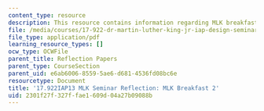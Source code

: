 ```yaml
---
content_type: resource
description: This resource contains information regarding MLK breakfast 2.
file: /media/courses/17-922-dr-martin-luther-king-jr-iap-design-seminar-january-iap-2013/2301f27f327ffae1609d04a27b09088b_MIT17_922IAP13_RefPapr1B.pdf
file_type: application/pdf
learning_resource_types: []
ocw_type: OCWFile
parent_title: Reflection Papers
parent_type: CourseSection
parent_uid: e6ab6006-8559-5ae6-d681-4536fd08bc6e
resourcetype: Document
title: '17.922IAP13 MLK Seminar Reflection: MLK Breakfast 2'
uid: 2301f27f-327f-fae1-609d-04a27b09088b
---
```


